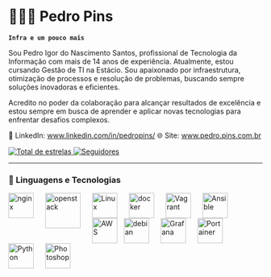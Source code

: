 # 👩🏻‍💻 Pedro Pins

**`Infra e um pouco mais`**

Sou Pedro Igor do Nascimento Santos, profissional de Tecnologia da Informação com mais de 14 anos de experiência. Atualmente, estou cursando Gestão de TI na Estácio. Sou apaixonado por infraestrutura, otimização de processos e resolução de problemas, buscando sempre soluções inovadoras e eficientes.

Acredito no poder da colaboração para alcançar resultados de excelência e estou sempre em busca de aprender e aplicar novas tecnologias para enfrentar desafios complexos.

🔗 LinkedIn: www.linkedin.com/in/pedropins/
🌐 Site: www.pedro.pins.com.br

<p align="left">
    <a href="https://github.com/pedro-pins?tab=repositories&sort=stargazers">
        <img 
            alt="Total de estrelas" 
            title="Total de estrelas GitHub" 
            src="https://custom-icon-badges.demolab.com/github/stars/pedro-pins?color=55960c&style=for-the-badge&labelColor=488207&logo=star&label=estrelas"
        />
    </a>
    <a href="https://github.com/pedro-pins?tab=followers">
        <img 
            alt="Seguidores" 
            title="Me siga no GitHub" 
            src="https://custom-icon-badges.demolab.com/github/followers/pedro-pins?color=236ad3&labelColor=1155ba&style=for-the-badge&logo=github&label=Seguidores&logoColor=white"
        />
    </a>
</p>

---

### 🤖 Linguagens e Tecnologias

<img 
    align="left"
    alt="nginx"
    title="nginx" 
    width="50px" 
    style="padding-right: 20px;" 
    src="https://cdn.jsdelivr.net/gh/devicons/devicon@latest/icons/nginx/nginx-original.svg" 
/>
<img 
    align="left" 
    alt="openstack" 
    title="openstack"
    width="70px" 
    style="padding-right: 20px;" 
    src="https://cdn.jsdelivr.net/gh/devicons/devicon@latest/icons/openstack/openstack-original-wordmark.svg" 
/>
<img 
    align="left" 
    alt="Linux" 
    title="Linux"
    width="50px" 
    style="padding-right: 20px;" 
    src="https://cdn.jsdelivr.net/gh/devicons/devicon@latest/icons/linux/linux-original.svg" 
/>
<img 
    align="left" 
    alt="docker"
    title="docker" 
    width="50px" 
    style="padding-right: 20px;" 
    src="https://cdn.jsdelivr.net/gh/devicons/devicon@latest/icons/docker/docker-original-wordmark.svg" 
/>
<img 
    align="left" 
    alt="Vagrant" 
    title="Vagrant"
    width="50px" 
    style="padding-right: 20px;" 
    src="https://cdn.jsdelivr.net/gh/devicons/devicon@latest/icons/vagrant/vagrant-original.svg" 
/>
<img 
    align="left" 
    alt="Ansible"
    title="Ansible" 
    width="50px" 
    style="padding-right: 20px;" 
    src="https://cdn.jsdelivr.net/gh/devicons/devicon@latest/icons/ansible/ansible-original.svg" 
/>
<img 
    align="left" 
    alt="AWS" 
    title="AWS"
    width="50px" 
    style="padding-right: 10px;" 
    src="https://cdn.jsdelivr.net/gh/devicons/devicon@latest/icons/amazonwebservices/amazonwebservices-original-wordmark.svg" 
/>
<img 
    align="left" 
    alt="debian" 
    title="debian"
    width="50px" 
    style="padding-right: 20px;" 
    src="https://cdn.jsdelivr.net/gh/devicons/devicon@latest/icons/debian/debian-original.svg" 
/>
<img 
    align="left" 
    alt="Grafana" 
    title="Grafana"
    width="50px" 
    style="padding-right: 20px;" 
    src="https://cdn.jsdelivr.net/gh/devicons/devicon@latest/icons/grafana/grafana-original.svg" 
/>
<img 
    align="left" 
    alt="Portainer" 
    title="Portainer"
    width="50px" 
    style="padding-right: 20px;" 
    src="https://cdn.jsdelivr.net/gh/devicons/devicon@latest/icons/portainer/portainer-original.svg" 
/>
<img 
    align="left" 
    alt="Python" 
    title="Python"
    width="50px" 
    style="padding-right: 20px;" 
    src="https://cdn.jsdelivr.net/gh/devicons/devicon@latest/icons/python/python-original.svg" 
/>
<img 
    align="left" 
    alt="Photoshop" 
    title="Photoshop"
    width="50px" 
    style="padding-right: 20px;" 
    src="https://cdn.jsdelivr.net/gh/devicons/devicon@latest/icons/photoshop/photoshop-original.svg" 
/>
<br/>
<br/>
